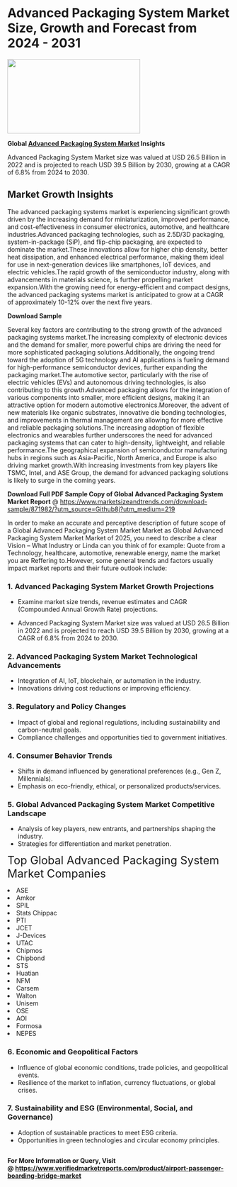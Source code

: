 <H1>Advanced Packaging System Market Size, Growth and Forecast from 2024 - 2031</H1><img class="aligncenter size-medium wp-image-584254" src="https://thirdeyenews.in/wp-content/uploads/2024/09/Global-Market-Research-300x168.jpeg" alt="" width="300" height="168" /><p><strong>Global&nbsp;<a href="https://www.marketsizeandtrends.com/download-sample/871982/?utm_source=Github8j?utm_medium=219">Advanced Packaging System Market</a> Insights</strong></p><p>Advanced Packaging System Market size was valued at USD 26.5 Billion in 2022 and is projected to reach USD 39.5 Billion by 2030, growing at a CAGR of 6.8% from 2024 to 2030.</p><p><h2>Market Growth Insights</h2> <p>The advanced packaging systems market is experiencing significant growth driven by the increasing demand for miniaturization, improved performance, and cost-effectiveness in consumer electronics, automotive, and healthcare industries.Advanced packaging technologies, such as 2.5D/3D packaging, system-in-package (SiP), and flip-chip packaging, are expected to dominate the market.These innovations allow for higher chip density, better heat dissipation, and enhanced electrical performance, making them ideal for use in next-generation devices like smartphones, IoT devices, and electric vehicles.The rapid growth of the semiconductor industry, along with advancements in materials science, is further propelling market expansion.With the growing need for energy-efficient and compact designs, the advanced packaging systems market is anticipated to grow at a CAGR of approximately 10-12% over the next five years.</p> <p><strong>Download Sample</strong></p> <p>Several key factors are contributing to the strong growth of the advanced packaging systems market.The increasing complexity of electronic devices and the demand for smaller, more powerful chips are driving the need for more sophisticated packaging solutions.Additionally, the ongoing trend toward the adoption of 5G technology and AI applications is fueling demand for high-performance semiconductor devices, further expanding the packaging market.The automotive sector, particularly with the rise of electric vehicles (EVs) and autonomous driving technologies, is also contributing to this growth.Advanced packaging allows for the integration of various components into smaller, more efficient designs, making it an attractive option for modern automotive electronics.Moreover, the advent of new materials like organic substrates, innovative die bonding technologies, and improvements in thermal management are allowing for more effective and reliable packaging solutions.The increasing adoption of flexible electronics and wearables further underscores the need for advanced packaging systems that can cater to high-density, lightweight, and reliable performance.The geographical expansion of semiconductor manufacturing hubs in regions such as Asia-Pacific, North America, and Europe is also driving market growth.With increasing investments from key players like TSMC, Intel, and ASE Group, the demand for advanced packaging solutions is likely to surge in the coming years.</p> <p><span class=""><strong>Download Full PDF Sample Copy of Global Advanced Packaging System Market Report</strong> @ <a href="https://www.marketsizeandtrends.com/download-sample/871982/?utm_source=Github8j?utm_medium=219" target="_blank">https://www.marketsizeandtrends.com/download-sample/871982/?utm_source=Github8j?utm_medium=219</a></span></p><p>In order to make an accurate and perceptive description of future scope of a Global&nbsp;Advanced Packaging System Market Market as Global&nbsp;Advanced Packaging System Market Market of 2025, you need to describe a clear Vision &ndash; What Industry or Linda can you think of for example: Quote from a Technology, healthcare, automotive, renewable energy, name the market you are Reffering to.However, some general trends and factors usually impact market reports and their future outlook include:</p><h3>1.&nbsp;<strong>Advanced Packaging System Market Growth Projections</strong></h3><ul><li>Examine market size trends, revenue estimates and CAGR (Compounded Annual Growth Rate) projections.</li><li><p>Advanced Packaging System Market size was valued at USD 26.5 Billion in 2022 and is projected to reach USD 39.5 Billion by 2030, growing at a CAGR of 6.8% from 2024 to 2030.</p></li></ul><h3>2.&nbsp;<strong>Advanced Packaging System Market Technological Advancements</strong></h3><ul><li>Integration of AI, IoT, blockchain, or automation in the industry.</li><li>Innovations driving cost reductions or improving efficiency.</li></ul><h3>3.&nbsp;<strong>Regulatory and Policy Changes</strong></h3><ul><li>Impact of global and regional regulations, including sustainability and carbon-neutral goals.</li><li>Compliance challenges and opportunities tied to government initiatives.</li></ul><h3>4.&nbsp;<strong>Consumer Behavior Trends</strong></h3><ul><li>Shifts in demand influenced by generational preferences (e.g., Gen Z, Millennials).</li><li>Emphasis on eco-friendly, ethical, or personalized products/services.</li></ul><h3>5.&nbsp;<strong>Global Advanced Packaging System Market Competitive Landscape</strong></h3><ul><li>Analysis of key players, new entrants, and partnerships shaping the industry.</li><li>Strategies for differentiation and market penetration.</li></ul><p data-pm-slice="1 1 []"><span style="color: inherit; font-family: inherit; font-size: 25px;">Top Global Advanced Packaging System Market Companies</span></p><div class="" data-test-id=""><p><li>ASE</li><li> Amkor</li><li> SPIL</li><li> Stats Chippac</li><li> PTI</li><li> JCET</li><li> J-Devices</li><li> UTAC</li><li> Chipmos</li><li> Chipbond</li><li> STS</li><li> Huatian</li><li> NFM</li><li> Carsem</li><li> Walton</li><li> Unisem</li><li> OSE</li><li> AOI</li><li> Formosa</li><li> NEPES</li></p></div><h3>6.&nbsp;<strong>Economic and Geopolitical Factors</strong></h3><ul><li>Influence of global economic conditions, trade policies, and geopolitical events.</li><li>Resilience of the market to inflation, currency fluctuations, or global crises.</li></ul><h3>7.&nbsp;<strong>Sustainability and ESG (Environmental, Social, and Governance)</strong></h3><ul><li>Adoption of sustainable practices to meet ESG criteria.</li><li>Opportunities in green technologies and circular economy principles.</li></ul><h2><strong style="font-size: 14px;">For More Information or Query, Visit @&nbsp;</strong><a style="background-color: #ffffff; font-size: 14px;" href="https://www.marketsizeandtrends.com/report/advanced-packaging-system-market/" target="_blank">https://www.verifiedmarketreports.com/product/airport-passenger-boarding-bridge-market</a></h2>